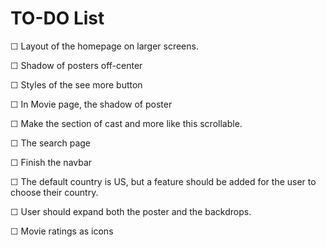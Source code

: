 # TO-DO List

☐ Layout of the homepage on larger screens.

☐ Shadow of posters off-center

☐ Styles of the see more button

☐ In Movie page, the shadow of poster

☐ Make the section of cast and more like this scrollable.

☐ The search page

☐ Finish the navbar

☐ The default country is US, but a feature should be added for the user to choose their country.

☐ User should expand both the poster and the backdrops.

☐ Movie ratings as icons
